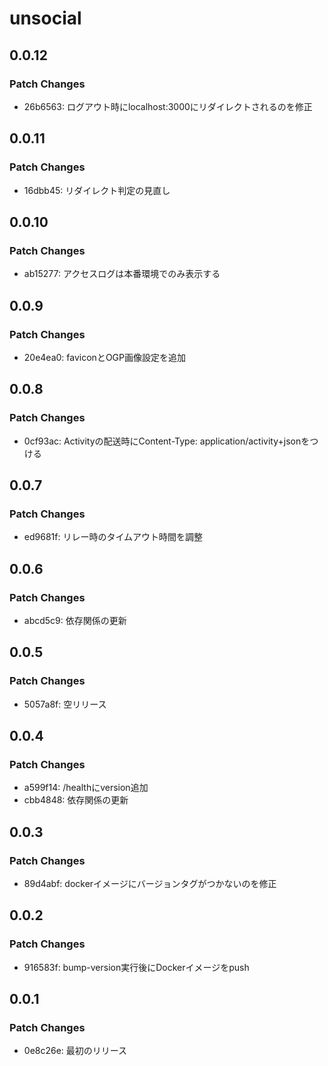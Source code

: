 # unsocial

## 0.0.12

### Patch Changes

- 26b6563: ログアウト時にlocalhost:3000にリダイレクトされるのを修正

## 0.0.11

### Patch Changes

- 16dbb45: リダイレクト判定の見直し

## 0.0.10

### Patch Changes

- ab15277: アクセスログは本番環境でのみ表示する

## 0.0.9

### Patch Changes

- 20e4ea0: faviconとOGP画像設定を追加

## 0.0.8

### Patch Changes

- 0cf93ac: Activityの配送時にContent-Type: application/activity+jsonをつける

## 0.0.7

### Patch Changes

- ed9681f: リレー時のタイムアウト時間を調整

## 0.0.6

### Patch Changes

- abcd5c9: 依存関係の更新

## 0.0.5

### Patch Changes

- 5057a8f: 空リリース

## 0.0.4

### Patch Changes

- a599f14: /healthにversion追加
- cbb4848: 依存関係の更新

## 0.0.3

### Patch Changes

- 89d4abf: dockerイメージにバージョンタグがつかないのを修正

## 0.0.2

### Patch Changes

- 916583f: bump-version実行後にDockerイメージをpush

## 0.0.1

### Patch Changes

- 0e8c26e: 最初のリリース

